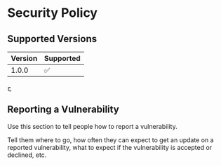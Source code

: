 # Security Policy

## Supported Versions

| Version | Supported          |
| ------- | ------------------ |
| 1.0.0   | :white_check_mark: |
ج

## Reporting a Vulnerability

Use this section to tell people how to report a vulnerability.

Tell them where to go, how often they can expect to get an update on a
reported vulnerability, what to expect if the vulnerability is accepted or
declined, etc.
